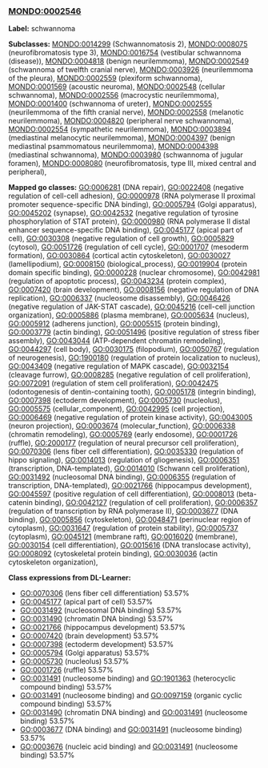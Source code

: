 
### [MONDO:0002546](http://purl.obolibrary.org/obo/MONDO_0002546)
**Label:** schwannoma

**Subclasses:** [MONDO:0014299](http://purl.obolibrary.org/obo/MONDO_0014299) (Schwannomatosis 2), [MONDO:0008075](http://purl.obolibrary.org/obo/MONDO_0008075) (neurofibromatosis type 3), [MONDO:0016754](http://purl.obolibrary.org/obo/MONDO_0016754) (vestibular schwannoma (disease)), [MONDO:0004818](http://purl.obolibrary.org/obo/MONDO_0004818) (benign neurilemmoma), [MONDO:0002549](http://purl.obolibrary.org/obo/MONDO_0002549) (schwannoma of twelfth cranial nerve), [MONDO:0003926](http://purl.obolibrary.org/obo/MONDO_0003926) (neurilemmoma of the pleura), [MONDO:0002559](http://purl.obolibrary.org/obo/MONDO_0002559) (plexiform schwannoma), [MONDO:0001569](http://purl.obolibrary.org/obo/MONDO_0001569) (acoustic neuroma), [MONDO:0002548](http://purl.obolibrary.org/obo/MONDO_0002548) (cellular schwannoma), [MONDO:0002556](http://purl.obolibrary.org/obo/MONDO_0002556) (macrocystic neurilemmoma), [MONDO:0001400](http://purl.obolibrary.org/obo/MONDO_0001400) (schwannoma of ureter), [MONDO:0002555](http://purl.obolibrary.org/obo/MONDO_0002555) (neurilemmoma of the fifth cranial nerve), [MONDO:0002558](http://purl.obolibrary.org/obo/MONDO_0002558) (melanotic neurilemmoma), [MONDO:0004820](http://purl.obolibrary.org/obo/MONDO_0004820) (peripheral nerve schwannoma), [MONDO:0002554](http://purl.obolibrary.org/obo/MONDO_0002554) (sympathetic neurilemmoma), [MONDO:0003894](http://purl.obolibrary.org/obo/MONDO_0003894) (mediastinal melanocytic neurilemmoma), [MONDO:0004397](http://purl.obolibrary.org/obo/MONDO_0004397) (benign mediastinal psammomatous neurilemmoma), [MONDO:0004398](http://purl.obolibrary.org/obo/MONDO_0004398) (mediastinal schwannoma), [MONDO:0003980](http://purl.obolibrary.org/obo/MONDO_0003980) (schwannoma of jugular foramen), [MONDO:0008080](http://purl.obolibrary.org/obo/MONDO_0008080) (neurofibromatosis, type III, mixed central and peripheral), 

**Mapped go classes:** [GO:0006281](http://purl.obolibrary.org/obo/GO_0006281) (DNA repair), [GO:0022408](http://purl.obolibrary.org/obo/GO_0022408) (negative regulation of cell-cell adhesion), [GO:0000978](http://purl.obolibrary.org/obo/GO_0000978) (RNA polymerase II proximal promoter sequence-specific DNA binding), [GO:0005794](http://purl.obolibrary.org/obo/GO_0005794) (Golgi apparatus), [GO:0045202](http://purl.obolibrary.org/obo/GO_0045202) (synapse), [GO:0042532](http://purl.obolibrary.org/obo/GO_0042532) (negative regulation of tyrosine phosphorylation of STAT protein), [GO:0000980](http://purl.obolibrary.org/obo/GO_0000980) (RNA polymerase II distal enhancer sequence-specific DNA binding), [GO:0045177](http://purl.obolibrary.org/obo/GO_0045177) (apical part of cell), [GO:0030308](http://purl.obolibrary.org/obo/GO_0030308) (negative regulation of cell growth), [GO:0005829](http://purl.obolibrary.org/obo/GO_0005829) (cytosol), [GO:0051726](http://purl.obolibrary.org/obo/GO_0051726) (regulation of cell cycle), [GO:0001707](http://purl.obolibrary.org/obo/GO_0001707) (mesoderm formation), [GO:0030864](http://purl.obolibrary.org/obo/GO_0030864) (cortical actin cytoskeleton), [GO:0030027](http://purl.obolibrary.org/obo/GO_0030027) (lamellipodium), [GO:0008150](http://purl.obolibrary.org/obo/GO_0008150) (biological_process), [GO:0019904](http://purl.obolibrary.org/obo/GO_0019904) (protein domain specific binding), [GO:0000228](http://purl.obolibrary.org/obo/GO_0000228) (nuclear chromosome), [GO:0042981](http://purl.obolibrary.org/obo/GO_0042981) (regulation of apoptotic process), [GO:0043234](http://purl.obolibrary.org/obo/GO_0043234) (protein complex), [GO:0007420](http://purl.obolibrary.org/obo/GO_0007420) (brain development), [GO:0008156](http://purl.obolibrary.org/obo/GO_0008156) (negative regulation of DNA replication), [GO:0006337](http://purl.obolibrary.org/obo/GO_0006337) (nucleosome disassembly), [GO:0046426](http://purl.obolibrary.org/obo/GO_0046426) (negative regulation of JAK-STAT cascade), [GO:0045216](http://purl.obolibrary.org/obo/GO_0045216) (cell-cell junction organization), [GO:0005886](http://purl.obolibrary.org/obo/GO_0005886) (plasma membrane), [GO:0005634](http://purl.obolibrary.org/obo/GO_0005634) (nucleus), [GO:0005912](http://purl.obolibrary.org/obo/GO_0005912) (adherens junction), [GO:0005515](http://purl.obolibrary.org/obo/GO_0005515) (protein binding), [GO:0003779](http://purl.obolibrary.org/obo/GO_0003779) (actin binding), [GO:0051496](http://purl.obolibrary.org/obo/GO_0051496) (positive regulation of stress fiber assembly), [GO:0043044](http://purl.obolibrary.org/obo/GO_0043044) (ATP-dependent chromatin remodeling), [GO:0044297](http://purl.obolibrary.org/obo/GO_0044297) (cell body), [GO:0030175](http://purl.obolibrary.org/obo/GO_0030175) (filopodium), [GO:0050767](http://purl.obolibrary.org/obo/GO_0050767) (regulation of neurogenesis), [GO:1900180](http://purl.obolibrary.org/obo/GO_1900180) (regulation of protein localization to nucleus), [GO:0043409](http://purl.obolibrary.org/obo/GO_0043409) (negative regulation of MAPK cascade), [GO:0032154](http://purl.obolibrary.org/obo/GO_0032154) (cleavage furrow), [GO:0008285](http://purl.obolibrary.org/obo/GO_0008285) (negative regulation of cell proliferation), [GO:0072091](http://purl.obolibrary.org/obo/GO_0072091) (regulation of stem cell proliferation), [GO:0042475](http://purl.obolibrary.org/obo/GO_0042475) (odontogenesis of dentin-containing tooth), [GO:0005178](http://purl.obolibrary.org/obo/GO_0005178) (integrin binding), [GO:0007398](http://purl.obolibrary.org/obo/GO_0007398) (ectoderm development), [GO:0005730](http://purl.obolibrary.org/obo/GO_0005730) (nucleolus), [GO:0005575](http://purl.obolibrary.org/obo/GO_0005575) (cellular_component), [GO:0042995](http://purl.obolibrary.org/obo/GO_0042995) (cell projection), [GO:0006469](http://purl.obolibrary.org/obo/GO_0006469) (negative regulation of protein kinase activity), [GO:0043005](http://purl.obolibrary.org/obo/GO_0043005) (neuron projection), [GO:0003674](http://purl.obolibrary.org/obo/GO_0003674) (molecular_function), [GO:0006338](http://purl.obolibrary.org/obo/GO_0006338) (chromatin remodeling), [GO:0005769](http://purl.obolibrary.org/obo/GO_0005769) (early endosome), [GO:0001726](http://purl.obolibrary.org/obo/GO_0001726) (ruffle), [GO:2000177](http://purl.obolibrary.org/obo/GO_2000177) (regulation of neural precursor cell proliferation), [GO:0070306](http://purl.obolibrary.org/obo/GO_0070306) (lens fiber cell differentiation), [GO:0035330](http://purl.obolibrary.org/obo/GO_0035330) (regulation of hippo signaling), [GO:0014013](http://purl.obolibrary.org/obo/GO_0014013) (regulation of gliogenesis), [GO:0006351](http://purl.obolibrary.org/obo/GO_0006351) (transcription, DNA-templated), [GO:0014010](http://purl.obolibrary.org/obo/GO_0014010) (Schwann cell proliferation), [GO:0031492](http://purl.obolibrary.org/obo/GO_0031492) (nucleosomal DNA binding), [GO:0006355](http://purl.obolibrary.org/obo/GO_0006355) (regulation of transcription, DNA-templated), [GO:0021766](http://purl.obolibrary.org/obo/GO_0021766) (hippocampus development), [GO:0045597](http://purl.obolibrary.org/obo/GO_0045597) (positive regulation of cell differentiation), [GO:0008013](http://purl.obolibrary.org/obo/GO_0008013) (beta-catenin binding), [GO:0042127](http://purl.obolibrary.org/obo/GO_0042127) (regulation of cell proliferation), [GO:0006357](http://purl.obolibrary.org/obo/GO_0006357) (regulation of transcription by RNA polymerase II), [GO:0003677](http://purl.obolibrary.org/obo/GO_0003677) (DNA binding), [GO:0005856](http://purl.obolibrary.org/obo/GO_0005856) (cytoskeleton), [GO:0048471](http://purl.obolibrary.org/obo/GO_0048471) (perinuclear region of cytoplasm), [GO:0031647](http://purl.obolibrary.org/obo/GO_0031647) (regulation of protein stability), [GO:0005737](http://purl.obolibrary.org/obo/GO_0005737) (cytoplasm), [GO:0045121](http://purl.obolibrary.org/obo/GO_0045121) (membrane raft), [GO:0016020](http://purl.obolibrary.org/obo/GO_0016020) (membrane), [GO:0030154](http://purl.obolibrary.org/obo/GO_0030154) (cell differentiation), [GO:0015616](http://purl.obolibrary.org/obo/GO_0015616) (DNA translocase activity), [GO:0008092](http://purl.obolibrary.org/obo/GO_0008092) (cytoskeletal protein binding), [GO:0030036](http://purl.obolibrary.org/obo/GO_0030036) (actin cytoskeleton organization), 

**Class expressions from DL-Learner:**

- [GO:0070306](http://purl.obolibrary.org/obo/GO_0070306) (lens fiber cell differentiation) 53.57%
- [GO:0045177](http://purl.obolibrary.org/obo/GO_0045177) (apical part of cell) 53.57%
- [GO:0031492](http://purl.obolibrary.org/obo/GO_0031492) (nucleosomal DNA binding) 53.57%
- [GO:0031490](http://purl.obolibrary.org/obo/GO_0031490) (chromatin DNA binding) 53.57%
- [GO:0021766](http://purl.obolibrary.org/obo/GO_0021766) (hippocampus development) 53.57%
- [GO:0007420](http://purl.obolibrary.org/obo/GO_0007420) (brain development) 53.57%
- [GO:0007398](http://purl.obolibrary.org/obo/GO_0007398) (ectoderm development) 53.57%
- [GO:0005794](http://purl.obolibrary.org/obo/GO_0005794) (Golgi apparatus) 53.57%
- [GO:0005730](http://purl.obolibrary.org/obo/GO_0005730) (nucleolus) 53.57%
- [GO:0001726](http://purl.obolibrary.org/obo/GO_0001726) (ruffle) 53.57%
- [GO:0031491](http://purl.obolibrary.org/obo/GO_0031491) (nucleosome binding) and [GO:1901363](http://purl.obolibrary.org/obo/GO_1901363) (heterocyclic compound binding) 53.57%
- [GO:0031491](http://purl.obolibrary.org/obo/GO_0031491) (nucleosome binding) and [GO:0097159](http://purl.obolibrary.org/obo/GO_0097159) (organic cyclic compound binding) 53.57%
- [GO:0031490](http://purl.obolibrary.org/obo/GO_0031490) (chromatin DNA binding) and [GO:0031491](http://purl.obolibrary.org/obo/GO_0031491) (nucleosome binding) 53.57%
- [GO:0003677](http://purl.obolibrary.org/obo/GO_0003677) (DNA binding) and [GO:0031491](http://purl.obolibrary.org/obo/GO_0031491) (nucleosome binding) 53.57%
- [GO:0003676](http://purl.obolibrary.org/obo/GO_0003676) (nucleic acid binding) and [GO:0031491](http://purl.obolibrary.org/obo/GO_0031491) (nucleosome binding) 53.57%


